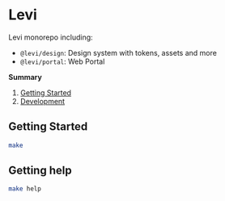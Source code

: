 # Levi

Levi monorepo including:

* `@levi/design`: Design system with tokens, assets and more
* `@levi/portal`: Web Portal

**Summary**

1. [Getting Started](#getting-started)
2. [Development](#development)

## Getting Started

```bash
make
```

## Getting help

```bash
make help
```
